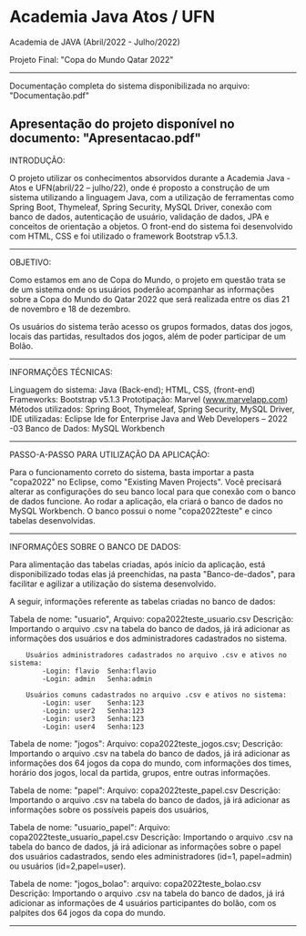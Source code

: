 # Academia Java Atos / UFN

Academia de JAVA (Abril/2022 - Julho/2022)

Projeto Final: "Copa do Mundo Qatar 2022"

-------------------------------------------------------------------------
Documentação completa do sistema disponibilizada no arquivo: 
"Documentação.pdf"

Apresentação do projeto disponível no documento:
"Apresentacao.pdf"
-------------------------------------------------------------------------
INTRODUÇÃO:

O projeto utilizar os conhecimentos absorvidos durante a Academia Java -
Atos e UFN(abril/22 – julho/22), onde é proposto a construção de um sistema
utilizando a linguagem Java, com a utilização de ferramentas como Spring Boot,
Thymeleaf, Spring Security, MySQL Driver, conexão com banco de dados, 
autenticação de usuário, validação de dados, JPA e conceitos de orientação
a objetos. 
O front-end do sistema foi desenvolvido com HTML, CSS e foi
utilizado o framework Bootstrap v5.1.3.

-------------------------------------------------------------------------
OBJETIVO:

Como estamos em ano de Copa do Mundo, o projeto em questão trata se de um 
sistema onde os usuários poderão acompanhar as informações sobre a Copa do
Mundo do Qatar 2022 que será realizada entre os dias 21 de novembro e 
18 de dezembro. 

Os usuários do sistema terão acesso os grupos formados, datas dos jogos,
locais das partidas, resultados dos jogos, além de poder participar de um Bolão. 

-------------------------------------------------------------------------
INFORMAÇÕES TÉCNICAS:

Linguagem do sistema: 	Java (Back-end); HTML, CSS, (front-end)
Frameworks:		Bootstrap v5.1.3
Prototipação: 		Marvel (www.marvelapp.com)
Métodos utilizados:	Spring Boot, Thymeleaf, Spring Security, MySQL Driver,
IDE utilizadas: 	Eclipse Ide for Enterprise Java and Web Developers – 2022 -03
Banco de Dados: 	MySQL Workbench

-------------------------------------------------------------------------
PASSO-A-PASSO PARA UTILIZAÇÃO DA APLICAÇÃO:

Para o funcionamento correto do sistema, basta importar a pasta "copa2022" no Eclipse, 
como "Existing Maven Projects". Você precisará alterar as configurações do seu banco local
para que conexão com o banco de dados funcione. Ao rodar a aplicação, ela criará o banco 
de dados no MySQL Workbench. O banco possui o nome "copa2022teste" e cinco tabelas desenvolvidas. 

-----------------------------------------------------------------------------
INFORMAÇÕES SOBRE O BANCO DE DADOS:

Para alimentação das tabelas criadas, após início da aplicação, está disponibilizado todas elas 
já preenchidas, na pasta "Banco-de-dados", para facilitar e agilizar a utilização do sistema 
desenvolvido. 

A seguir, informações referente as tabelas criadas no banco de dados: 

Tabela de nome: "usuario", 
Arquivo:	copa2022teste_usuario.csv
Descrição:	Importando o arquivo .csv na tabela do banco de dados, já irá adicionar as informações
		dos usuários e dos administradores cadastrados no sistema.

		Usuários administradores cadastrados no arquivo .csv e ativos no sistema:
			-Login: flavio	Senha:flavio
			-Login: admin	Senha:admin

		Usuários comuns cadastrados no arquivo .csv e ativos no sistema:
			-Login: user	Senha:123
			-Login: user2	Senha:123
			-Login: user3	Senha:123
			-Login: user4	Senha:123

Tabela de nome: "jogos":
Arquivo: 	copa2022teste_jogos.csv;
Descrição:	Importando o arquivo .csv na tabela do banco de dados, já irá adicionar as informações 
		dos 64 jogos da copa do mundo, com informações dos times, horário dos jogos, local da
		partida, grupos, entre outras informações.
		

Tabela de nome: "papel": 
Arquivo:	copa2022teste_papel.csv
Descrição:	Importando o arquivo .csv na tabela do banco de dados, já irá adicionar as informações 
		sobre os possíveis papeis dos usuários,

Tabela de nome: "usuario_papel": 
Arquivo:	copa2022teste_usuario_papel.csv
Descrição:	Importando o arquivo .csv na tabela do banco de dados, já irá adicionar as informações 
		sobre o papel dos usuários cadastrados,
		sendo eles administradores (id=1, papel=admin) ou usuários (id=2,papel=user).

Tabela de nome: "jogos_bolao":
arquivo:	copa2022teste_bolao.csv
Descrição:	Importando o arquivo .csv na tabela do banco de dados, já irá adicionar as informações 
		de 4 usuários participantes do bolão, com os palpites dos 64 jogos da copa do mundo.


-----------------------------------------------------------------------------

